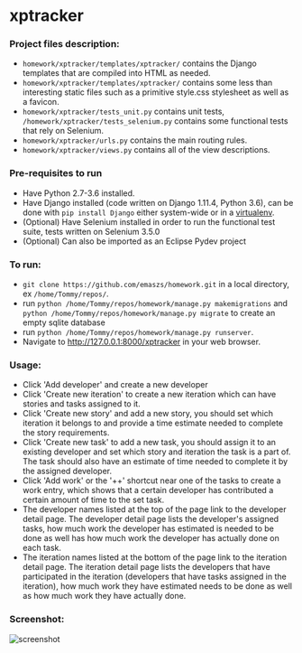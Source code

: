 # xptracker 

### Project files description:
   * `homework/xptracker/templates/xptracker/` contains the Django templates that are compiled into HTML as needed.
   * `homework/xptracker/templates/xptracker/` contains some less than interesting static files such as a primitive style.css stylesheet as well as a favicon.
   * `homework/xptracker/tests_unit.py` contains unit tests, `/homework/xptracker/tests_selenium.py` contains  some functional tests that rely on Selenium.
   * `homework/xptracker/urls.py` contains the main routing rules.
   * `homework/xptracker/views.py` contains all of the view descriptions.
   
### Pre-requisites to run
   * Have Python 2.7-3.6 installed.
   * Have Django installed (code written on Django 1.11.4, Python 3.6), can be done with `pip install Django` either system-wide or in a [virtualenv](https://virtualenv.pypa.io/en/stable/).
   * (Optional) Have Selenium installed in order to run the functional test suite, tests written on Selenium 3.5.0
   * (Optional) Can also be imported as an Eclipse Pydev project
   
### To run:
   * `git clone https://github.com/emaszs/homework.git` in a local directory, ex `/home/Tommy/repos/`.
   * run `python /home/Tommy/repos/homework/manage.py makemigrations` and `python /home/Tommy/repos/homework/manage.py migrate` to create an empty sqlite database
   * run `python /home/Tommy/repos/homework/manage.py runserver`.
   * Navigate to http://127.0.0.1:8000/xptracker in your web browser.
   
### Usage:
   * Click 'Add developer' and create a new developer
   * Click 'Create new iteration' to create a new iteration which can have stories and tasks assigned to it.
   * Click 'Create new story' and add a new story, you should set which iteration it belongs to and provide a time estimate needed to complete the story requirements.
   * Click 'Create new task' to add a new task, you should assign it to an existing developer and set which story and iteration the task is a part of. The task should also have an estimate of time needed to complete it by the assigned developer.
   * Click 'Add work' or the '++' shortcut near one of the tasks to create a work entry, which shows that a certain developer has contributed a certain amount of time to the set task.
   * The developer names listed at the top of the page link to the developer detail page. The developer detail page lists the developer's assigned tasks, how much work the developer has estimated is needed to be done as well has how much work the developer has actually done on each task.
   * The iteration names listed at the bottom of the page link to the iteration detail page. The iteration detail page lists the developers that have participated in the iteration (developers that have tasks assigned in the iteration), how much work they have estimated needs to be done as well as how much work they have actually done.


### Screenshot:
![screenshot](https://imgur.com/a/SVh36)
